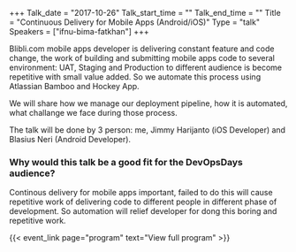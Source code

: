 +++
Talk_date = "2017-10-26"
Talk_start_time = ""
Talk_end_time = ""
Title = "Continuous Delivery for Mobile Apps (Android/iOS)"
Type = "talk"
Speakers = ["ifnu-bima-fatkhan"]
+++

Blibli.com mobile apps developer is delivering constant feature and code change, the work of building and submitting mobile apps code to several environment: UAT, Staging and Production to different audience is become repetitive with small value added. So we automate this process using Atlassian Bamboo and Hockey App. 

We will share how we manage our deployment pipeline, how it is automated, what challange we face during those process. 

The talk will be done by 3 person: me, Jimmy Harijanto (iOS Developer) and Blasius Neri (Android Developer).

### Why would this talk be a good fit for the DevOpsDays audience?

Continous delivery for mobile apps important, failed to do this will cause repetitive work of delivering code to different people in different phase of development. So automation will relief developer for dong this boring and repetitive work.

{{< event_link page="program" text="View full program" >}}
